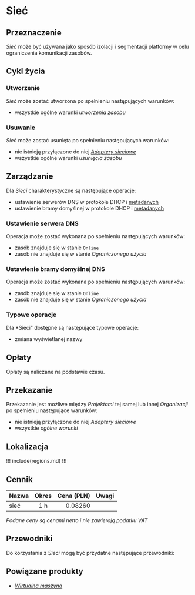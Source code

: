# Sieć

## Przeznaczenie

*Sieć* może być używana jako sposób izolacji i segmentacji platformy w celu ograniczenia komunikacji zasobów.

## Cykl życia

### Utworzenie

*Sieć* może zostać utworzona po spełnieniu następujących warunków:

 * wszystkie ogólne warunki *utworzenia zasobu*

### Usuwanie

*Sieć* może zostać usunięta po spełnieniu następujących warunków:

 * nie istnieją przyłączone do niej *[Adaptery sieciowe](/resource/networking/network-adapter.md)*
 * wszystkie ogólne warunki *usunięcia zasobu*

## Zarządzanie

Dla *Sieci* charakterystyczne są następujące operacje:

* ustawienie serwerów DNS w protokole DHCP i [metadanych](/resource/compute/virtual-machine.md#metadane)
* ustawienie bramy domyślnej w protokole DHCP i [metadanych](/resource/compute/virtual-machine.md#metadane)

### Ustawienie serwera DNS

Operacja może zostać wykonana po spełnieniu następujących warunków: 

* zasób znajduje się w stanie ```Online```
* zasób nie znajduje się w stanie *Ograniczonego użycia*

### Ustawienie bramy domyślnej DNS

Operacja może zostać wykonana po spełnieniu następujących warunków: 

* zasób znajduje się w stanie ```Online```
* zasób nie znajduje się w stanie *Ograniczonego użycia*

### Typowe operacje

Dla *Sieci" dostępne są następujące typowe operacje:

* zmiana wyświetlanej nazwy

## Opłaty

Opłaty są naliczane na podstawie czasu.

## Przekazanie

Przekazanie jest możliwe między *Projektami* tej samej lub innej *Organizacji* po spełnieniu następujące warunków:

 * nie istnieją przyłączone do niej *Adaptery sieciowe*
 * wszystkie *ogólne warunki*

## Lokalizacja

!!! include(regions.md) !!!

## Cennik

Nazwa              | Okres  | Cena (PLN) | Uwagi
------------------ | :----: | ---------: | :----:
sieć               |  1 h   |    0.08260 | 

*Podane ceny są cenami netto i nie zawierają podatku VAT*

## Przewodniki

Do korzystania z *Sieci* mogą być przydatne następujące przewodniki:

<PageList path_re="guide/networking/network/"/>

## Powiązane produkty

 * *[Wirtualna maszyna](/resource/compute/virtual-machine.md)*